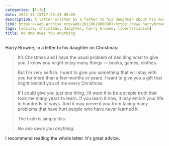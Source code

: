 ```yaml
---
categories: [life]
date: 2022-11-15T17:29:24-08:00
description: A letter written by a father to his daughter about his most important truth.
link: https://web.archive.org/web/20110629000907/https://www.harrybrowne.org/articles/GiftDaughter.htm
tags: [advice, christmas, daughter, harry browne, libertarianism]
title: No One Owes You Anything
---
```


Harry Browne, in a letter to his daughter on Christmas:

>It’s Christmas and I have the usual problem of deciding what to give you. I know you might enjoy many things &mdash; books, games, clothes.
>
>But I’m very selfish. I want to give you something that will stay with you for more than a few months or years. I want to give you a gift that might remind you of me every Christmas.
>
>If I could give you just one thing, I’d want it to be a simple truth that took me many years to learn. If you learn it now, it may enrich your life in hundreds of ways. And it may prevent you from facing many problems that have hurt people who have never learned it.
>
>The truth is simply this:
>
>*No one owes you anything.*

I recommend reading the whole letter. It's great advice.
